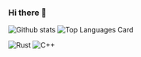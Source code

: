 ### Hi there 👋

![Github stats](https://github-readme-stats.vercel.app/api?username=Justarone&theme=dark&show_icons=true&count_private=true)
![Top Languages Card](https://github-readme-stats.vercel.app/api/top-langs/?username=Justarone&layout=compact)

![Rust](https://img.shields.io/badge/rust-%23000000.svg?&style=for-the-badge&logo=rust&logoColor=white)
![C++](https://img.shields.io/badge/c++%20-%2300599C.svg?&style=for-the-badge&logo=c%2B%2B&ogoColor=white)
